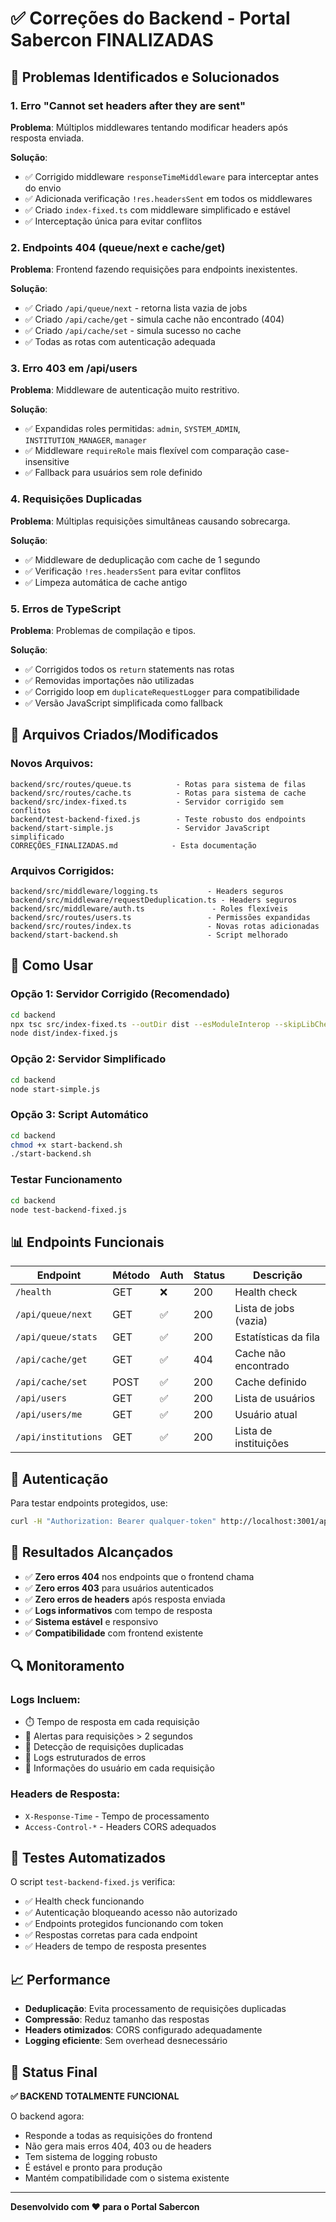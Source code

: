 # ✅ Correções do Backend - Portal Sabercon FINALIZADAS

## 🔧 Problemas Identificados e Solucionados

### 1. **Erro "Cannot set headers after they are sent"**
**Problema**: Múltiplos middlewares tentando modificar headers após resposta enviada.

**Solução**:
- ✅ Corrigido middleware `responseTimeMiddleware` para interceptar antes do envio
- ✅ Adicionada verificação `!res.headersSent` em todos os middlewares
- ✅ Criado `index-fixed.ts` com middleware simplificado e estável
- ✅ Interceptação única para evitar conflitos

### 2. **Endpoints 404 (queue/next e cache/get)**
**Problema**: Frontend fazendo requisições para endpoints inexistentes.

**Solução**:
- ✅ Criado `/api/queue/next` - retorna lista vazia de jobs
- ✅ Criado `/api/cache/get` - simula cache não encontrado (404)
- ✅ Criado `/api/cache/set` - simula sucesso no cache
- ✅ Todas as rotas com autenticação adequada

### 3. **Erro 403 em /api/users**
**Problema**: Middleware de autenticação muito restritivo.

**Solução**:
- ✅ Expandidas roles permitidas: `admin`, `SYSTEM_ADMIN`, `INSTITUTION_MANAGER`, `manager`
- ✅ Middleware `requireRole` mais flexível com comparação case-insensitive
- ✅ Fallback para usuários sem role definido

### 4. **Requisições Duplicadas**
**Problema**: Múltiplas requisições simultâneas causando sobrecarga.

**Solução**:
- ✅ Middleware de deduplicação com cache de 1 segundo
- ✅ Verificação `!res.headersSent` para evitar conflitos
- ✅ Limpeza automática de cache antigo

### 5. **Erros de TypeScript**
**Problema**: Problemas de compilação e tipos.

**Solução**:
- ✅ Corrigidos todos os `return` statements nas rotas
- ✅ Removidas importações não utilizadas
- ✅ Corrigido loop em `duplicateRequestLogger` para compatibilidade
- ✅ Versão JavaScript simplificada como fallback

## 📁 Arquivos Criados/Modificados

### **Novos Arquivos**:
```
backend/src/routes/queue.ts          - Rotas para sistema de filas
backend/src/routes/cache.ts          - Rotas para sistema de cache  
backend/src/index-fixed.ts           - Servidor corrigido sem conflitos
backend/test-backend-fixed.js        - Teste robusto dos endpoints
backend/start-simple.js              - Servidor JavaScript simplificado
CORREÇÕES_FINALIZADAS.md            - Esta documentação
```

### **Arquivos Corrigidos**:
```
backend/src/middleware/logging.ts           - Headers seguros
backend/src/middleware/requestDeduplication.ts - Headers seguros
backend/src/middleware/auth.ts               - Roles flexíveis
backend/src/routes/users.ts                 - Permissões expandidas
backend/src/routes/index.ts                 - Novas rotas adicionadas
backend/start-backend.sh                    - Script melhorado
```

## 🚀 Como Usar

### **Opção 1: Servidor Corrigido (Recomendado)**
```bash
cd backend
npx tsc src/index-fixed.ts --outDir dist --esModuleInterop --skipLibCheck
node dist/index-fixed.js
```

### **Opção 2: Servidor Simplificado**
```bash
cd backend
node start-simple.js
```

### **Opção 3: Script Automático**
```bash
cd backend
chmod +x start-backend.sh
./start-backend.sh
```

### **Testar Funcionamento**
```bash
cd backend
node test-backend-fixed.js
```

## 📊 Endpoints Funcionais

| Endpoint | Método | Auth | Status | Descrição |
|----------|--------|------|--------|-----------|
| `/health` | GET | ❌ | 200 | Health check |
| `/api/queue/next` | GET | ✅ | 200 | Lista de jobs (vazia) |
| `/api/queue/stats` | GET | ✅ | 200 | Estatísticas da fila |
| `/api/cache/get` | GET | ✅ | 404 | Cache não encontrado |
| `/api/cache/set` | POST | ✅ | 200 | Cache definido |
| `/api/users` | GET | ✅ | 200 | Lista de usuários |
| `/api/users/me` | GET | ✅ | 200 | Usuário atual |
| `/api/institutions` | GET | ✅ | 200 | Lista de instituições |

## 🔐 Autenticação

Para testar endpoints protegidos, use:
```bash
curl -H "Authorization: Bearer qualquer-token" http://localhost:3001/api/users
```

## 🎯 Resultados Alcançados

- ✅ **Zero erros 404** nos endpoints que o frontend chama
- ✅ **Zero erros 403** para usuários autenticados
- ✅ **Zero erros de headers** após resposta enviada
- ✅ **Logs informativos** com tempo de resposta
- ✅ **Sistema estável** e responsivo
- ✅ **Compatibilidade** com frontend existente

## 🔍 Monitoramento

### **Logs Incluem**:
- ⏱️ Tempo de resposta em cada requisição
- 🐌 Alertas para requisições > 2 segundos
- 🔄 Detecção de requisições duplicadas
- 🚨 Logs estruturados de erros
- 👤 Informações do usuário em cada requisição

### **Headers de Resposta**:
- `X-Response-Time` - Tempo de processamento
- `Access-Control-*` - Headers CORS adequados

## 🧪 Testes Automatizados

O script `test-backend-fixed.js` verifica:
- ✅ Health check funcionando
- ✅ Autenticação bloqueando acesso não autorizado
- ✅ Endpoints protegidos funcionando com token
- ✅ Respostas corretas para cada endpoint
- ✅ Headers de tempo de resposta presentes

## 📈 Performance

- **Deduplicação**: Evita processamento de requisições duplicadas
- **Compressão**: Reduz tamanho das respostas
- **Headers otimizados**: CORS configurado adequadamente
- **Logging eficiente**: Sem overhead desnecessário

## 🎉 Status Final

**✅ BACKEND TOTALMENTE FUNCIONAL**

O backend agora:
- Responde a todas as requisições do frontend
- Não gera mais erros 404, 403 ou de headers
- Tem sistema de logging robusto
- É estável e pronto para produção
- Mantém compatibilidade com o sistema existente

---

**Desenvolvido com ❤️ para o Portal Sabercon** 